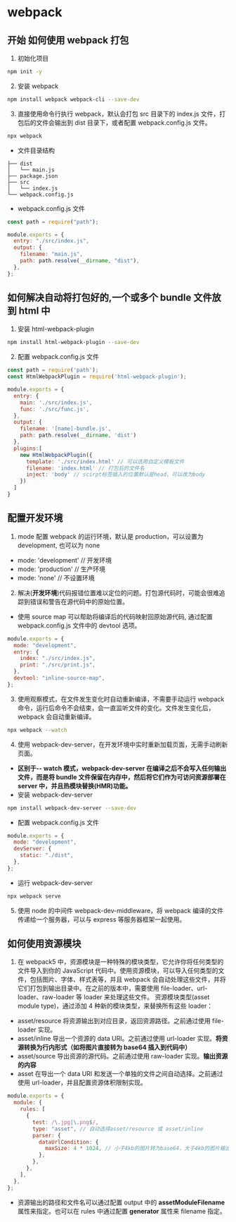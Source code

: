 # webpack

## 开始 如何使用 webpack 打包

1. 初始化项目

```bash
npm init -y
```

2. 安装 webpack

```bash
npm install webpack webpack-cli --save-dev
```

3. 直接使用命令行执行 webpack，默认会打包 src 目录下的 index.js 文件，打包后的文件会输出到 dist 目录下，或者配置 webpack.config.js 文件。

```bash
npx webpack
```

- 文件目录结构

```
├── dist
│   └── main.js
├── package.json
├── src
│   └── index.js
└── webpack.config.js
```

- webpack.config.js 文件

```javascript
const path = require("path");

module.exports = {
  entry: "./src/index.js",
  output: {
    filename: "main.js",
    path: path.resolve(__dirname, "dist"),
  },
};
```

## 如何解决自动将打包好的,一个或多个 bundle 文件放到 html 中

1. 安装 html-webpack-plugin

```bash
npm install html-webpack-plugin --save-dev
```

2. 配置 webpack.config.js 文件

```javascript
const path = require('path');
const HtmlWebpackPlugin = require('html-webpack-plugin');

module.exports = {
  entry: {
    main: './src/index.js',
    func: './src/func.js',
  },
  output: {
    filename: '[name]-bundle.js',
    path: path.resolve(__dirname, 'dist')
  },
  plugins:[
    new HtmlWebpackPlugin({
      template: './src/index.html' // 可以选用自定义模板文件
      filename: 'index.html' // 打包后的文件名
      inject: 'body' // scirpt标签插入的位置默认是head，可以改为body
    })
  ]
}

```

## 配置开发环境

1. mode 配置 webpack 的运行环境，默认是 production，可以设置为 development, 也可以为 none

- mode: 'development' // 开发环境
- mode: 'production' // 生产环境
- mode: 'none' // 不设置环境

2. 解决(**开发环境**)代码报错位置难以定位的问题。打包源代码时，可能会很难追踪到错误和警告在源代码中的原始位置。

- 使用 source map 可以帮助将编译后的代码映射回原始源代码, 通过配置 webpack.config.js 文件中的 devtool 选项。

```javascript
module.exports = {
  mode: "development",
  entry: {
    index: "./src/index.js",
    print: "./src/print.js",
  },
  devtool: "inline-source-map",
};
```

3.  使用观察模式，在文件发生变化时自动重新编译，不需要手动运行 webpack 命令，运行后命令不会结束，会一直监听文件的变化。文件发生变化后，webpack 会自动重新编译。

```bash
npx webpack --watch
```

4. 使用 webpack-dev-server，在开发环境中实时重新加载页面，无需手动刷新页面。

- **区别于-- watch 模式，webpack-dev-server 在编译之后不会写入任何输出文件，而是将 bundle 文件保留在内存中，然后将它们作为可访问资源部署在 server 中，并且热模块替换(HMR)功能。**
- 安装 webpack-dev-server

```bash
npm install webpack-dev-server --save-dev
```

- 配置 webpack.config.js 文件

```javascript
module.exports = {
  mode: "development",
  devServer: {
    static: "./dist",
  },
};
```

- 运行 webpack-dev-server

```bash
npx webpack serve
```

5. 使用 node 的中间件 webpack-dev-middleware，将 webpack 编译的文件传递给一个服务器，可以与 express 等服务器框架一起使用。

## 如何使用资源模块

1. 在 webpack5 中，资源模块是一种特殊的模块类型，它允许你将任何类型的文件导入到你的 JavaScript 代码中。使用资源模块，可以导入任何类型的文件，包括图片、字体、样式表等，并且 webpack 会自动处理这些文件，并将它们打包到输出目录中。在之前的版本中，需要使用 file-loader、url-loader、raw-loader 等 loader 来处理这些文件。
   资源模块类型(asset module type)，通过添加 4 种新的模块类型，来替换所有这些 loader：

- asset/resource 将资源输出到对应目录，返回资源路径。之前通过使用 file-loader 实现。
- asset/inline 导出一个资源的 data URI。之前通过使用 url-loader 实现。**将资源转换为行内形式（如将图片直接转为 base64 插入到代码中）**
- asset/source 导出资源的源代码。之前通过使用 raw-loader 实现。**输出资源的内容**
- asset 在导出一个 data URI 和发送一个单独的文件之间自动选择。之前通过使用 url-loader，并且配置资源体积限制实现。

```javascript
module.exports = {
  module: {
    rules: [
      {
        test: /\.jpg|\.png$/,
        type: "asset", // 自动选择asset/resource 或 asset/inline
        parser: {
          dataUrlCondition: {
            maxSize: 4 * 1024, // 小于4kb的图片转为base64，大于4kb的图片输出到对应目录
          },
        },
      },
    ],
  },
};
```

- 资源输出的路径和文件名可以通过配置 output 中的 **assetModuleFilename** 属性来指定。也可以在 rules 中通过配置 **generator** 属性来 filename 指定。
